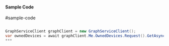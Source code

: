 #### Sample Code
#sample-code 

```C#

GraphServiceClient graphClient = new GraphServiceClient();
var ownedDevices = await graphClient.Me.OwnedDevices.Request().GetAsync();
*** 

```
